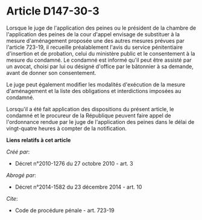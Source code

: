# Article D147-30-3

Lorsque le juge de l'application des peines ou le président de la chambre de l'application des peines de la cour d'appel
envisage de substituer à la mesure d'aménagement proposée une des autres mesures prévues par l'article 723-19, il recueille
préalablement l'avis du service pénitentiaire d'insertion et de probation, celui du ministère public et le consentement à la
mesure du condamné. Le condamné est informé qu'il peut être assisté par un avocat, choisi par lui ou désigné d'office par le
bâtonnier à sa demande, avant de donner son consentement. 

Le juge peut également modifier les modalités d'exécution de la mesure d'aménagement et la liste des obligations et
interdictions imposées au condamné. 

Lorsqu'il a été fait application des dispositions du présent article, le condamné et le procureur de la République peuvent
faire appel de l'ordonnance rendue par le juge de l'application des peines dans le délai de vingt-quatre heures à compter de
la notification.

**Liens relatifs à cet article**

_Créé par_:

  - Décret n°2010-1276 du 27 octobre 2010 - art. 3

_Abrogé par_:

  - Décret n°2014-1582 du 23 décembre 2014 - art. 10

_Cite_:

  - Code de procédure pénale - art. 723-19
